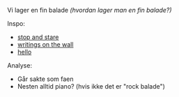 Vi lager en fin balade
_(hvordan lager man en fin balade?)_

Inspo:
* [stop and stare](https://www.youtube.com/watch?v=HtNS1afUOnE)
* [writings on the wall](https://www.youtube.com/watch?v=8jzDnsjYv9A)
* [hello](https://www.youtube.com/watch?v=YQHsXMglC9A)

Analyse:
* Går sakte som faen
* Nesten alltid piano? (hvis ikke det er "rock balade")
